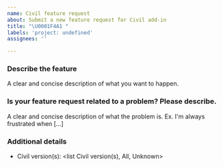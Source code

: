 ```yaml
---
name: Civil feature request
about: Submit a new feature request for Civil add-in
title: "\U0001F4A1 "
labels: 'project: undefined'
assignees: ''

---
```


### Describe the feature
A clear and concise description of what you want to happen.

### Is your feature request related to a problem? Please describe.
A clear and concise description of what the problem is. Ex. I'm always frustrated when [...]

### Additional details
- Civil version(s): <list Civil version(s), All, Unknown>
